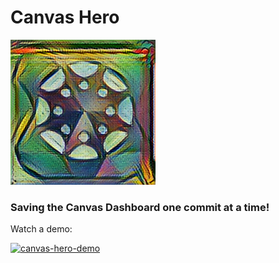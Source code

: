 # Canvas Hero

[![canvas-hero](https://github.com/Infinite-Actuary/CanvasHero/blob/master/img/canvas-hero.png?raw=true)](https://github.com/Infinite-Actuary/CanvasHero/raw/master/web-ext-artifacts/canvas_hero-1.0-an%2Bfx.xpi)

### Saving the Canvas Dashboard one commit at a time!

Watch a demo:

[![canvas-hero-demo](https://img.youtube.com/vi/B4XVGtWNkGs/0.jpg)](https://www.youtube.com/watch?v=B4XVGtWNkGs)
